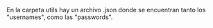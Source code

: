 En la carpeta utils hay un archivo .json donde se encuentran tanto los "usernames", como las "passwords".